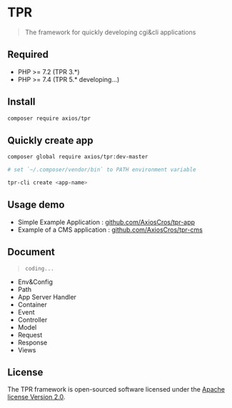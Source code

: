 # TPR

> The framework for quickly developing cgi&cli applications

## Required

- PHP >= 7.2  (TPR 3.*)
- PHP >= 7.4  (TPR 5.* developing...)

## Install

```bash
composer require axios/tpr
```

## Quickly create app

```bash
composer global require axios/tpr:dev-master

# set `~/.composer/vendor/bin` to PATH environment variable

tpr-cli create <app-name>
```

## Usage demo

- Simple Example Application   : [github.com/AxiosCros/tpr-app](https://github.com/AxiosCros/tpr-app)
- Example of a CMS application : [github.com/AxiosCros/tpr-cms](https://github.com/AxiosCros/tpr-cms)

## Document

> `coding...`

- Env&Config
- Path
- App Server Handler
- Container
- Event
- Controller
- Model
- Request
- Response
- Views

## License

The TPR framework is open-sourced software licensed under the [Apache license Version 2.0](http://www.apache.org/licenses/LICENSE-2.0).
